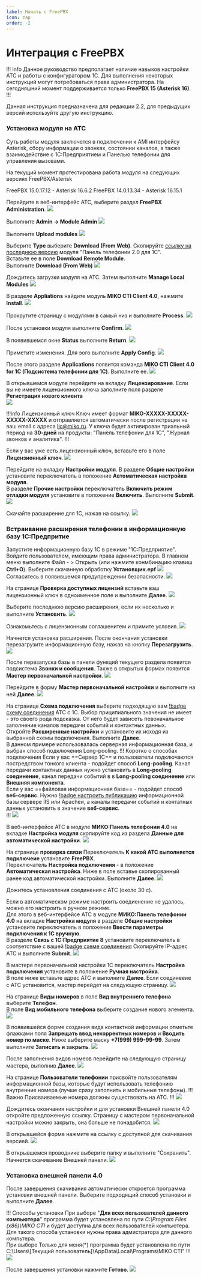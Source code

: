 ```yaml
---
label: Начать с FreePBX
icon: zap
order: -2
---
```


# Интеграция с FreePBX

!!! info
Данное руководство предполагает наличие навыков настройки АТС и работы с конфигуратором 1С. 
Для выполнения некоторых инструкций могут потребоваться права администратора. 
На сегодняшний момент поддерживается только **FreePBX 15 (Asterisk 16)**.
!!!

Данная инструкция предназначена для редакции 2.2, для предыдущих версий используйте другую инструкцию.

### Установка модуля на АТС

Суть работы модуля заключется в подключении к AMI интерфейсу Asterisk, сбору информации о звонках, состоянии каналов, а также взаимодействие с 1С:Предприятием и Панелью телефонии для управления вызовами.

На текущий момент протестирована работа модуля на следующих версиях FreePBX/Asterisk

FreePBX 15.0.17.12 - Asterisk 16.6.2
FreePBX 14.0.13.34 - Asterisk 16.15.1

Перейдите в веб-интерфейс АТС, выберите раздел **FreePBX Administration**.
![](~/assets/freepbx/freepbx_mod_0.png)

Выполните **Admin -> Module Admin**
![](~/assets/freepbx/freepbx_mod_1.png)

Выполните **Upload modules**
![](~/assets/freepbx/freepbx_mod_2.png)

Выберите **Type** выберите **Download (From Web)**. 
Скопируйте [ссылку на последнюю версию](https://releases.mikopbx.com/releases/v1/freepbx/getModuleFile/pt1coutpanel/latest.tgz)  модуля "Панель телефонии 2.0 для 1С".   
Вставьте ее в поле **Download Remote Module**.  
Выполните **Download (From Web)**
![](~/assets/freepbx/freepbx_mod_3.png)

Дождитесь загрузки модуля на АТС. Затем выполните **Manage Local Modules**
![](~/assets/freepbx/freepbx_mod_4.png)

В разделе **Appliations** найдите модуль **MIKO CTI Client 4.0**, нажмите **Install**.
![](~/assets/freepbx/freepbx_mod_5.png)

Прокрутите страницу с модулями в самый низ и выполните **Process**.
![](~/assets/freepbx/freepbx_mod_6.png)

После установки модуля выполните **Confirm**.
![](~/assets/freepbx/freepbx_mod_7.png)

В появившемся окне **Status** выполните **Return**.
![](~/assets/freepbx/freepbx_mod_8.png)

Приметите изменения. Для эого выполните **Apply Config**.
![](~/assets/freepbx/freepbx_mod_9.png)

После этого разделе **Applications** появится команда **MIKO CTI Client 4.0 for 1C (Подсистема телефонии для 1С)**. Выполните ее.
![](~/assets/freepbx/freepbx_mod_10.png)

В открывшемcя модуле перейдите на вкладку **Лицензирование**.
Если вы не имеете лицензионного ключа заполните поля разделе **Регистрация нового клиента**  
![](~/assets/freepbx/freepbx_mod_11.png)

!!!info Лицензионный ключ
Ключ имеет формат **MIKO-XXXXX-XXXXX-XXXXX-XXXXX** и отправляется автоматически после регистрации
на ваш email с адреса lic@miko.ru. У ключа будет активирован триальный период на **30-дней** на продукты: "Панель телефонии для 1С", "Журнал звонков и аналитика".
!!!

Если у вас уже есть лицензионный ключ, вставьте его в поле **Лицензионный ключ**.
![](~/assets/freepbx/freepbx_mod_12.png)

Перейдите на вкладку **Настройки модуля**. В разделе **Общие настройки** установите переключатель в положение **Автоматическая настройка модуля**.  
В разделе **Прочие настройки** переключатель **Включить режим отладки модуля** установите в положение **Включить**. Выполните **Submit**.
![](~/assets/freepbx/freepbx_mod_13.png)

Скачайте расширение для 1С, нажав на ссылку.
![](~/assets/freepbx/freepbx_mod_14.png)

### Встраивание расширения телефонии в информационную базу 1С:Предпритие
Запустите информационную базу 1С в режиме "1С:Предприятие". Войдите пользователем, имеющим права администратора.
В главном меню выполните  Файл - > Открыть (или нажмите конмбинацию клавиш **Ctrl+O**).  Выберите скачанную обработку **Установщик.epf**
![](~/assets/freepbx/freepbx_1c_0.png)
Согласитесь в появившемся предупреждении безопасности.
![](~/assets/freepbx/freepbx_1c_1.png)

На странице **Проверка доступных лицензий** вставьте ваш лицензионный ключ в одноименное поле и выполните **Далее**.
![](~/assets/freepbx/freepbx_1c_2.png)

Выберите последнюю версию расширения, если их несколько и выполните **Установить**.
![](~/assets/freepbx/freepbx_1c_3.png)

Ознакомьтесь с лицензионным соглашенитем и примите условия.
![](~/assets/freepbx/freepbx_1c_4.png)

Начнется установка расширения. После окончания установки перезагрузите информационную базу, нажав на кнопку **Перезагрузить**.
![](~/assets/freepbx/freepbx_1c_5.png)

После перезапуска базы в панели функций текущего раздела появится подсистема **Звонки и сообщения**. Также в открытых формах появится **Мастер первоначальной настройки**.
![](~/assets/freepbx/freepbx_1c_6.png)

Перейдите в форму **Мастер первоначальной настройки** и выполните на ней **Далее**.
![](~/assets/freepbx/freepbx_1c_7.png)

На странице **Схема подключения** выберите подходящую вам [!badge схему соединения](~/root-guides/select-connection-mode) АТС с 1С. Выбор приципиального значения не имеет - это своего рода подсказка. От него будет зависеть певоначальное заполнение каналов передачи событий и контактных данных.  
Откройте **Расширенные настройки** и установите их исходя из выбранной схемы подключения. Выполните **Далее**.  
В данном примере использовалась серверная информационная база, и выбран способ подключения Long-pooling.
!!! Коротко о способах подключения
Если у вас ==Сервер 1С== и пользователи подключаются постредством тонкого клиента - подойдет способ **Long-pooling**. Канал передачи контактных данных нужно установить в **Long-pooling соединение**, канал передачи событий в в **Long-pooling соединение** или **Внешняя компонента**.  
Если у вас ==файловая информационная база== - подойдет способ **веб-сервис**. Нужно [!badge настроить публикацию](~/root-guides/base-publishing) информационной базы сервере IIS или Apacheи, а каналы передачи событий и контатных данных установить в значение **веб-сервис**.  
!!!
![](~/assets/freepbx/freepbx_1c_8.png)

В веб-интерфейсе АТС в модуле **МИКО:Панель телефонии 4.0** на вкладке **Настройка модуля** скопируйте код из раздела **Данные для автоматической настройки**.
![](~/assets/freepbx/freepbx_1c_9.png)

На странице  **проверка связи** Переключатель **К какой АТС выполняется подключеие** установите **FreePBX**.  
Переключатель **Настройка подключения** - в положение **Автоматическая настройка**. 
Ниже в поле вставье скопированный ранее код автоматической настройки.
Выполните **Далее**.
![](~/assets/freepbx/freepbx_1c_10.png)

Дожитесь установления соединения с АТС (около 30 с). 

Если в автоматическом режиме настроить соедиенение не удалось, можно его настроить в ручном режиме.  
Для этого в веб-интерфейсе АТС в модуле **МИКО:Панель телефонии 4.0** на вкладке **Настройка модуля** в разделе **Общие настройки** установите переключатель в положение **Ввести параметры подключения к 1С вручную**.  
В разделе **Связь с 1С:Предприятие 8** установите переключатель в соответствие с вашей [!badge схеме соединения](~/root-guides/select-connection-mode)
Скопируйте IP-адрес АТС и выполните **Submit**.
![](~/assets/freepbx/freepbx_mod_15.png)

В мастере первоначальной настройки 1С переключатель **Настройка подключения** установите в положение **Ручная настройка**.  
В поле ниже вставьте адрес АТС и выполните **Далее**. Если соединееие с АТС установится, мастер перейдет на следующую страницу.
![](~/assets/freepbx/freepbx_1c_11.png)

На странице **Виды номеров** в поле **Вид внутреннего телефона** выберите **Телефон**.  
В поле **Вид мобильного телефона** выберите создание нового элемента. 
![](~/assets/freepbx/freepbx_1c_12.png)

В появившейся форме создания вида контактной информации отметьте флажками поля **Запрещать ввод некорректных номеров** и **Вводить номер по маске**.
Ниже выберите маску **+7(999) 999-99-99**. Затем выполните **Записать и закрыть**.
![](~/assets/freepbx/freepbx_1c_13.png)

После заполнения видов номеов перейдите на следующую страницу мастера, выполнив **Далее**.
![](~/assets/freepbx/freepbx_1c_14.png)

На странице **Пользователи телефонии** присвойте пользователям информационной базы, которые будут использовать телефонию внутренние номера (лучше сразу заполнить и мобильные телефоны).
!!! Важно
Присваиваемые номера должны существовать на АТС.
!!!
![](~/assets/freepbx/freepbx_1c_15.png)

Дождитесь окончания настройки и для установки Внешней панели 4.0 откройте предложенную ссылку. Страницу с мастером первоначальной настройки можно закрыть, она больше не понадобится. 
![](~/assets/freepbx/freepbx_1c_16.png)

В открывшейся форме нажмите на ссылку с доступной для скачивания версией.
![](~/assets/freepbx/freepbx_1c_17.png)

В открывшемся проводнике выберите папку и выполните "Сохранить". Начнется скачивание Внешней панели.
![](~/assets/freepbx/freepbx_1c_18.png)

### Установка внешней панели 4.0

После завершения скачивания автоматически откроется программа установки внешней панели.
Выберите подходящий способ установки и выполните **Далее**.

!!! Способы установки
При выборе "**Для всех пользователей данного компьютера**" программа будет установлена по пути *C:\Program Files (x86)\MIKO CTI* и будет доступна для всех пользователей компьютера.  
Для такого способа установки нужны права адмистратора для данного компьтера.  
При выборе Только для меня(*) программа будет установлена по пути C:\Users\\[Текущий пользователь]\AppData\Local\Programs\MIKO CTI"
!!!
![](~/assets/freepbx/freepbx_cti_0.png)

После завершения установки нажмите **Готово**.
![](~/assets/freepbx/freepbx_cti_1.png)